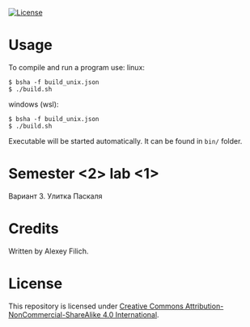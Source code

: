 [![License](https://img.shields.io/badge/license-CC%20BY--NC--SA%204.0-blue.svg)](https://bit.ly/cc-by-nc-sa-40)

# Usage

To compile and run a program use:
linux:
```
$ bsha -f build_unix.json
$ ./build.sh
```

windows (wsl):
```
$ bsha -f build_unix.json
$ ./build.sh
```

Executable will be started automatically. It can be found in `bin/` folder.

# Semester \<2\> lab \<1\>

Вариант 3. Улитка Паскаля

# Credits

Written by Alexey Filich.

# License

This repository is licensed under [Creative Commons Attribution-NonCommercial-ShareAlike 4.0 International](LICENCE.md).
